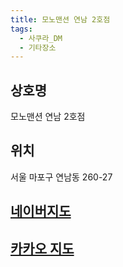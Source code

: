 ```yaml
---
title: 모노맨션 연남 2호점
tags:
  - 사쿠라_DM
  - 기타장소
---
```




## 상호명
모노맨션 연남 2호점

## 위치
서울 마포구 연남동 260-27


## [네이버지도](https://naver.me/xLWA5Dzu)

## [카카오 지도](https://place.map.kakao.com/1194021038)